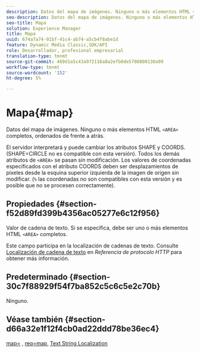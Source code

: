 ```yaml
---
description: Datos del mapa de imágenes. Ninguno o más elementos HTML <AREA> completos, ordenados de frente a atrás.
seo-description: Datos del mapa de imágenes. Ninguno o más elementos HTML <AREA> completos, ordenados de frente a atrás.
seo-title: Mapa
solution: Experience Manager
title: Mapa
uuid: 674a7a74-91bf-41c4-ab74-a5cb4f8abe1d
feature: Dynamic Media Classic,SDK/API
role: Desarrollador, profesional empresarial
translation-type: tm+mt
source-git-commit: 469d1a5c43a972116a8a2efb0de5708800130a99
workflow-type: tm+mt
source-wordcount: '152'
ht-degree: 5%

---
```



# Mapa{#map}

Datos del mapa de imágenes. Ninguno o más elementos HTML `<AREA>` completos, ordenados de frente a atrás.

El servidor interpretará y puede cambiar los atributos SHAPE y COORDS. (SHAPE=CIRCLE no es compatible con esta versión). Todos los demás atributos de `<AREA>` se pasan sin modificación. Los valores de coordenadas especificados con el atributo COORDS deben ser desplazamientos de píxeles desde la esquina superior izquierda de la imagen de origen sin modificar. (`%` las coordenadas no son compatibles con esta versión y es posible que no se procesen correctamente).

## Propiedades {#section-f52d89fd399b4356ac05277e6c12f956}

Valor de cadena de texto. Si se especifica, debe ser uno o más elementos HTML `<AREA>` completos.

Este campo participa en la localización de cadenas de texto. Consulte [Localización de cadena de texto](/help/aem-is-ir-api/is-api/http-ref/image-serving-api-ref/c-http-protocol-reference/c-syntax-and-features/r-text-string-localization.md) en *Referencia de protocolo HTTP* para obtener más información.

## Predeterminado {#section-30c7f88929f54f7ba852c5c6c5e2c70b}

Ninguno.

## Véase también {#section-d66a32e1f12f4cb0ad22ddd78be36ec4}

[map=](/help/aem-is-ir-api/is-api/http-ref/image-serving-api-ref/c-http-protocol-reference/c-command-reference/r-map.md) ,  [req=map](/help/aem-is-ir-api/is-api/http-ref/image-serving-api-ref/c-http-protocol-reference/c-command-reference/r-req/r-req.md),  [Text String Localization](/help/aem-is-ir-api/is-api/http-ref/image-serving-api-ref/c-http-protocol-reference/c-syntax-and-features/r-text-string-localization.md)
